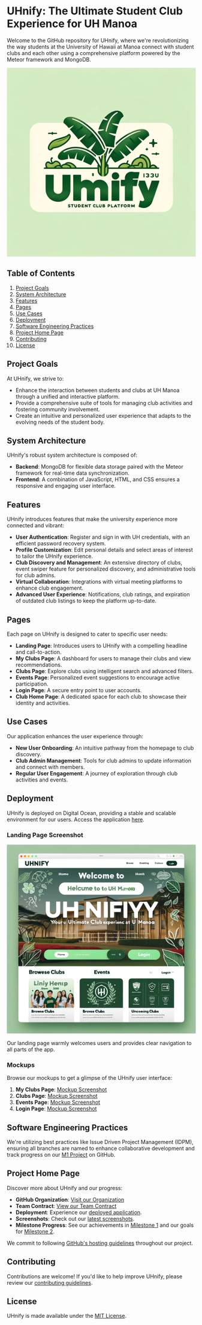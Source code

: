 # UHnify: The Ultimate Student Club Experience for UH Manoa

Welcome to the GitHub repository for UHnify, where we're revolutionizing the way students at the University of Hawaii at Manoa connect with student clubs and each other using a comprehensive platform powered by the Meteor framework and MongoDB.

![UHnify Logo](LOGO.png)

## Table of Contents
1. [Project Goals](#project-goals)
2. [System Architecture](#system-architecture)
3. [Features](#features)
4. [Pages](#pages)
5. [Use Cases](#use-cases)
6. [Deployment](#deployment)
7. [Software Engineering Practices](#software-engineering-practices)
8. [Project Home Page](#project-home-page)
9. [Contributing](#contributing)
10. [License](#license)

## Project Goals

At UHnify, we strive to:
- Enhance the interaction between students and clubs at UH Manoa through a unified and interactive platform.
- Provide a comprehensive suite of tools for managing club activities and fostering community involvement.
- Create an intuitive and personalized user experience that adapts to the evolving needs of the student body.

## System Architecture

UHnify's robust system architecture is composed of:
- **Backend**: MongoDB for flexible data storage paired with the Meteor framework for real-time data synchronization.
- **Frontend**: A combination of JavaScript, HTML, and CSS ensures a responsive and engaging user interface.

## Features

UHnify introduces features that make the university experience more connected and vibrant:
- **User Authentication**: Register and sign in with UH credentials, with an efficient password recovery system.
- **Profile Customization**: Edit personal details and select areas of interest to tailor the UHnify experience.
- **Club Discovery and Management**: An extensive directory of clubs, event swiper feature for personalized discovery, and administrative tools for club admins.
- **Virtual Collaboration**: Integrations with virtual meeting platforms to enhance club engagement.
- **Advanced User Experience**: Notifications, club ratings, and expiration of outdated club listings to keep the platform up-to-date.

## Pages

Each page on UHnify is designed to cater to specific user needs:
- **Landing Page**: Introduces users to UHnify with a compelling headline and call-to-action.
- **My Clubs Page**: A dashboard for users to manage their clubs and view recommendations.
- **Clubs Page**: Explore clubs using intelligent search and advanced filters.
- **Events Page**: Personalized event suggestions to encourage active participation.
- **Login Page**: A secure entry point to user accounts.
- **Club Home Page**: A dedicated space for each club to showcase their identity and activities.

## Use Cases

Our application enhances the user experience through:
- **New User Onboarding**: An intuitive pathway from the homepage to club discovery.
- **Club Admin Management**: Tools for club admins to update information and connect with members.
- **Regular User Engagement**: A journey of exploration through club activities and events.

## Deployment

UHnify is deployed on Digital Ocean, providing a stable and scalable environment for our users. Access the application [here](#link-to-your-digital-ocean-deployment).

### Landing Page Screenshot
![Landing Page Screenshot](HOMEPAGE.png)

Our landing page warmly welcomes users and provides clear navigation to all parts of the app.

### Mockups

Browse our mockups to get a glimpse of the UHnify user interface:
1. **My Clubs Page**: [Mockup Screenshot](ProfilePage.png)
2. **Clubs Page**: [Mockup Screenshot](BROWSECLUBS.png)
3. **Events Page**: [Mockup Screenshot](ClubPages.png)
4. **Login Page**: [Mockup Screenshot](LoginPage.png)

## Software Engineering Practices

We're utilizing best practices like Issue Driven Project Management (IDPM), ensuring all branches are named to enhance collaborative development and track progress on our [M1 Project](#link-to-M1-project) on GitHub.

## Project Home Page

Discover more about UHnify and our progress:
- **GitHub Organization**: [Visit our Organization](https://github.com/uhnify)
- **Team Contract**: [View our Team Contract](https://docs.google.com/document/d/1iAB-30a9g_zas9onSsnINSwsTR5heS-dqDpB4lmxgWU/edit)
- **Deployment**: Experience our [deployed application](#[link-to-digital-ocean](https://uhnify.online)).
- **Screenshots**: Check out our [latest screenshots](#link-to-screenshots).
- **Milestone Progress**: See our achievements in [Milestone 1](https://github.com/orgs/uhnify/projects/1) and our goals for [Milestone 2](https://github.com/orgs/uhnify/projects/2).

We commit to following [GitHub's hosting guidelines](#link-to-github-hosting-guidelines) throughout our project.

## Contributing

Contributions are welcome! If you'd like to help improve UHnify, please review our [contributing guidelines](#).

## License

UHnify is made available under the [MIT License](https://opensource.org/licenses/MIT).
